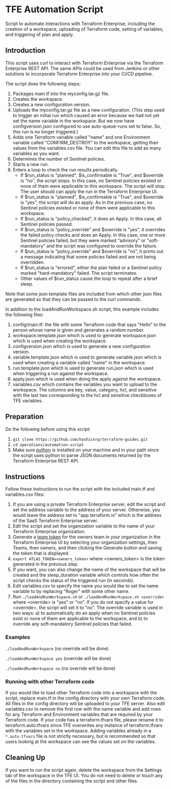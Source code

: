 # TFE Automation Script
Script to automate interactions with Terraform Enterprise, including the creation of a workspace, uploading of Terraform code, setting of variables, and triggering of plan and apply.

## Introduction
This script uses curl to interact with Terraform Enterprise via the Terraform Enterprise REST API. The same APIs could be used from Jenkins or other solutions to incorporate Terraform Enterprise into your CI/CD pipeline.

The script does the following steps:
1. Packages main.tf into the myconfig.tar.gz file.
1. Creates the workspace.
1. Creates a new configuration version.
1. Uploads the myconfig.tar.gz file as a new configuration. (This step used to trigger an initial run which caused an error because we had not yet set the name variable in the workspace. But we now have configversion.json configured to use auto-queue-runs set to false. So, this run is no longer triggered.)
1. Adds one Terraform variable called "name" and one Environment variable called "CONFIRM_DESTROY" to the workspace, getting their values from the variables.csv file. You can edit this file to add as many variables as you want.
1. Determines the number of Sentinel policies.
1. Starts a new run.
1. Enters a loop to check the run results periodically.
    - If $run_status is "planned", $is_confirmable is "True", and $override is "no", the script stops. In this case, no Sentinel policies existed or none of them were applicable to this workspace. The script will stop.  The user should can apply the run in the Terraform Enterprise UI.
    - If $run_status is "planned", $is_confirmable is "True", and $override is "yes", the script will do an apply. As in the previous case, no Sentinel policies existed or none of them were applicable to this workspace.
    - If $run_status is "policy_checked", it does an Apply. In this case, all Sentinel policies passed.
    - If $run_status is "policy_override" and $override is "yes", it overrides the failed policy checks and does an Apply. In this case, one or more Sentinel policies failed, but they were marked "advisory" or "soft-mandatory" and the script was configured to override the failure.
    - If $run_status is "policy_override" and $override is "no", it prints out a message indicating that some policies failed and are not being overridden.
    - If $run_status is "errored", either the plan failed or a Sentinel policy marked "hard-mandatory" failed. The script terminates.
    - Other values of $run_status cause the loop to repeat after a brief sleep.

Note that some json template files are included from which other json files are generated so that they can be passed to the curl commands.

In addition to the loadAndRunWorkspace.sh script, this example includes the following files:

1. config/main.tf: the file with some Terraform code that says "Hello" to the person whose name is given and generates a random number.
1. workspace.template.json which is used to generate workspace.json which is used when creating the workspace.
1. configversion.json which is used to generate a new configuration version.
1. variable.template.json which is used to generate variable.json which is used when creating a variable called "name" in the workspace.
1. run.template.json which is used to generate run.json which is used when triggering a run against the workspace.
1. apply.json which is used when doing the apply against the workspace.
1. variables.csv which contains the variables you want to upload to the workspace. The columns are key, value, category, hcl, and sensitive with the last two corresponding to the hcl and sensitive checkboxes of TFE variables.

## Preparation
Do the following before using this script:

1. `git clone https://github.com/hashicorp/terraform-guides.git`
1. `cd operations/automation-script`
1. Make sure [python](https://www.python.org/downloads/) is installed on your machine and in your path since the script uses python to parse JSON documents returned by the Terraform Enterprise REST API.

## Instructions
Follow these instructions to run the script with the included main.tf and variables.csv files:

1. If you are using a private Terraform Enterprise server, edit the script and set the address variable to the address of your server. Otherwise, you would leave the address set to "app.terraform.io" which is the address of the SaaS Terraform Enterprise server.
1. Edit the script and set the organization variable to the name of your Terraform Enterprise organization.
1. Generate a [team token](https://www.terraform.io/docs/enterprise/users-teams-organizations/service-accounts.html#team-service-accounts) for the owners team in your organization in the Terraform Enterprise UI by selecting your organization settings, then Teams, then owners, and then clicking the Generate button and saving the token that is displayed.
1. `export ATLAS_TOKEN=<owners_token>` where \<owners_token\> is the token generated in the previous step.
1. If you want, you can also change the name of the workspace that will be created and the sleep_duration variable which controls how often the script checks the status of the triggered run (in seconds).
1. Edit variables.csv to specify the name you would like to set the name variable to by replacing "Roger" with some other name.
1. Run `./loadAndRunWorkspace.sh` or `./loadAndRunWorkspace.sh <override>` where \<override\> is "yes" or "no". If you do not specify a value for \<override\>, the script will set it to "no". The override variable is used in two ways: a) to automatically do an apply when no Sentinel policies exist or none of them are applicable to the workspace, and b) to override any soft-mandatory Sentinel policies that failed.

### Examples
`./loadAndRunWorkspace` (no override will be done)

`./loadAndRunWorkspace yes` (override will be done)

`./loadAndRunWorkspace no` (no override will be done)

### Running with other Terraform code
If you would like to load other Terraform code into a workspace with the script, replace main.tf in the config directory with your own Terraform code.  All files in the config directory will be uploaded to your TFE server.  Also edit variables.csv to remove the first row with the name variable and add rows for any Terraform and Environment variables that are required by your Terraform code.  If your code has a terraform.tfvars file, please rename it to terraform.auto.tfvars since TFE overwrites any instance of terraform.tfvars with the variables set in the workspace. Adding variables already in a `*.auto.tfvars` file is not strictly necessary, but is recommended so that users looking at the workspace can see the values set on the variables.

## Cleaning Up
If you want to run the script again, delete the workspace from the Settings tab of the workspace in the TFE UI. You do not need to delete or touch any of the files in the directory containing the script and other files.
